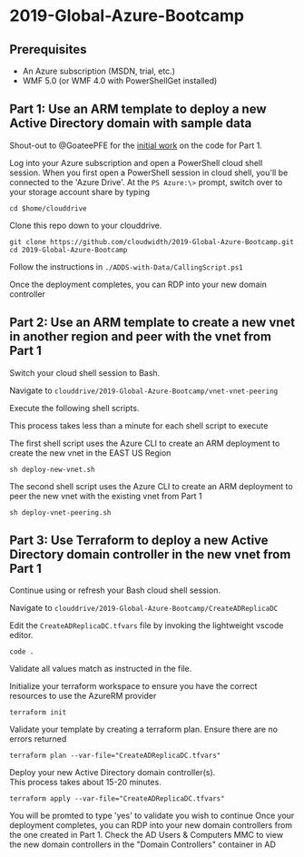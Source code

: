 # 2019-Global-Azure-Bootcamp

## Prerequisites
- An Azure subscription (MSDN, trial, etc.)
- WMF 5.0 (or WMF 4.0 with PowerShellGet installed)

## Part 1: Use an ARM template to deploy a new Active Directory domain with sample data
Shout-out to @GoateePFE for the [initial work](https://github.com/GoateePFE/AzureRM) on the code for Part 1.

Log into your Azure subscription and open a PowerShell cloud shell session.
When you first open a PowerShell session in cloud shell, you'll be connected to the 'Azure Drive'.
At the ```PS Azure:\>``` prompt, switch over to your storage account share by typing
```
cd $home/clouddrive
```
Clone this repo down to your clouddrive.
```
git clone https://github.com/cloudwidth/2019-Global-Azure-Bootcamp.git
cd 2019-Global-Azure-Bootcamp
```

Follow the instructions in ```./ADDS-with-Data/CallingScript.ps1```

Once the deployment completes, you can RDP into your new domain controller

## Part 2: Use an ARM template to create a new vnet in another region and peer with the vnet from Part 1

Switch your cloud shell session to Bash.  

Navigate to ```clouddrive/2019-Global-Azure-Bootcamp/vnet-vnet-peering```

Execute the following shell scripts.

This process takes less than a minute for each shell script to execute

The first shell script uses the Azure CLI to create an ARM deployment to create the new vnet in the EAST US Region
```
sh deploy-new-vnet.sh
```

The second shell script uses the Azure CLI to create an ARM deployment to peer the new vnet with the existing vnet from Part 1
```
sh deploy-vnet-peering.sh
```

## Part 3: Use Terraform to deploy a new Active Directory domain controller in the new vnet from Part 1

Continue using or refresh your Bash cloud shell session.

Navigate to ```clouddrive/2019-Global-Azure-Bootcamp/CreateADReplicaDC```

Edit the ```CreateADReplicaDC.tfvars``` file by invoking the lightweight vscode editor. 

```code .```

Validate all values match as instructed in the file.


Initialize your terraform workspace to ensure you have the correct resources to use the AzureRM provider
```
terraform init
```

Validate your template by creating a terraform plan.  Ensure there are no errors returned
```
terraform plan --var-file="CreateADReplicaDC.tfvars"
```

Deploy your new Active Directory domain controller(s).  
This process takes about 15-20 minutes.
```
terraform apply --var-file="CreateADReplicaDC.tfvars"
```

You will be promted to type 'yes' to validate you wish to continue
Once your deployment completes, you can RDP into your new domain controllers from the one created in Part 1.
Check the AD Users & Computers MMC to view the new domain controllers in the "Domain Controllers" container in AD
